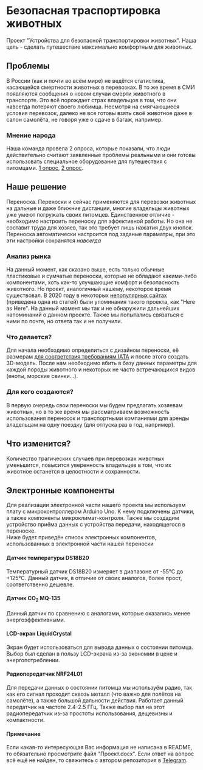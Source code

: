 # Безопасная траспортировка животных
Проект "Устройства для безопасной транспортировки животных". Наша цель - сделать путешествие максимально комфортным для животных.
## Проблемы
В России (как и почти во всём мире) не ведётся статистика, касающейся смертности животных в перевозках. В то же время в СМИ появляются сообщения о новом случаи смерти животного в транспорте. Это всё порождает страх владельцов в том, что они навсегда потеряют своего любимца. Несмотря на смягчающиеся условия перевозок, далеко не все готовы взять своё животное даже в салон самолёта, не говоря уже о сдаче в багаж, например.
### Мнение народа
Наша команда провела 2 опроса, которые показали, что люди действительно считают заявленные проблемы реальными и они готовы использовать специальное оборудование для путешествия с питомцами.
[1 опрос](https://docs.google.com/spreadsheets/d/1KjCrq_osdr3nkw4qbRKINNRuWZZ_tA0tIORBbzyZEzU/edit?resourcekey#gid=2057170310), [2 опрос](https://docs.google.com/spreadsheets/d/1Fzq2PkZ4EPaLP2VifHbvToRxNEmybQRCxiSgzWqaZeo/edit#gid=90034658).
## Наше решение
Переноска. Переноски и сейчас применяются для перевозки животных на дальные и даже ближние дистанции, многие владельцы животных уже умеют погружать своих питомцев. Единственное отличие - необходимо настроить переноску для эффективной работы. Но она не составит труда для хозяев, так это требует лишь нажатия двух кнопок. Переноска автоматически настроится под заданые параматры, при это эти настройки сохранятся *навсегда*
### Анализ рынка
На данный момент, как сказано выше, есть только обычные пластиковые и сумчатые переноски, которые не обладают какими-либо компонентами, хоть как-то улучшающие комфорт и безопасность животного. Но проект, аналогичный нашему, некоторое время существовал. В 2020 году в некоторых [непопулярных сайтах](https://www.masterit.ru/najdeno-reshenie-problemy-perevozki-domashnix-zhivotnyx-v-bagazhe/) (приведена одна из статей) были упоминания такого проекта, как "Here as Here". На данный момент мы так и не обнаружили дальнейших напоминаний о данном проекте. Также мы попытались связаться с ними по почте, но ответа так и не получили. 
### Что делается?
Для начала необходимо определиться с дизайном переноски, её размерам [для соответствия требованиям IATA](https://www.iata.org/en/programs/cargo/live-animals/pets/) и после этого создать 3D-модель. После нам необходимо вбить в базу данных параметры для каждой породы животного и некоторых не часто встречающихся видов (еноты, морские свинки...).
### Для кого создаются?
В первую очередь свои переноски мы будем предлагать хозяевам животных, но в то же время мы рассматриваем возможность использования переносок и транспортными компаниями для аренды владельцам на одну поездку (для отпуска раз в год, например).
## Что изменится?
Количество трагических случаев при перевозках животных уменьшится, повысится уверенность владельцев в том, что их животное останется в целостности и сохранности.
## Электронные компоненты
Для реализации электронной части нашего проекта мы используем плату с микроконтроллером Arduino Uno. К нему подключены датчики, а также компоненты микроклимат-контроля. Также мы создадим устройство приёма данных с устройства передачи, находящегося в переноске.  
Ниже будет приведён список электронных компонентов, использованных в электронной части нашей переноски
#### Датчик температуры DS18B20
Температурный датчик DS18B20 измеряет в диапазоне от -55°С до +125°С. Данный датчик, в отличие от своих аналогов, более прост, соответственно дешевле.
#### Датчик CO<sub>2</sub> MQ-135
Данный датчик по сравнению с аналогами, которые оказались менее энергоэффективными.
#### LCD-экран LiquidCrystal
Экран будет использоваться для вывода данных о состоянии питомца. Выбор был сделан в пользу LCD-экрана из-за экономии в цене и энергопотреблении.
#### Радиопередатчик NRF24L01
Для передачи данных о состоянии питомца мы используём радио, так как его сигнал проходит сквозь металл (что важно для полётов на самолёте), а также большой дальности действия. Работает данный передатчик на частоте 2.4-2.5 ГГц. Также выбор пал на этот радиопередатчик из-за простоты использования, дещевизны и компактности.
#### Примечание
Если какая-то интересующая Вас информация не написана в README, то обязательно просмотрите файл "Проект.docx". Если ответ на вопрос всё ещё не найден, то свяжитесь с автором репозитория в [Telegram](https://www.t.me/ognevnydemon/).
